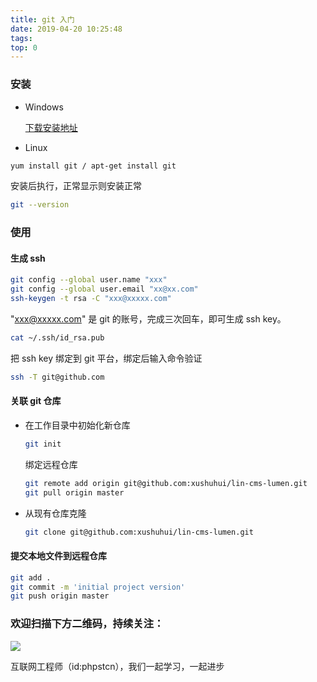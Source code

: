 ```yaml
---
title: git 入门
date: 2019-04-20 10:25:48
tags:
top: 0
---
```


### 安装

- Windows

  [下载安装地址](https://git-scm.com/downloads)

- Linux

```bash
yum install git / apt-get install git
```

安装后执行，正常显示则安装正常

```bash
git --version
```

### 使用

#### 生成 ssh

```bash
git config --global user.name "xxx"
git config --global user.email "xx@xx.com"
ssh-keygen -t rsa -C "xxx@xxxxx.com"
```

"xxx@xxxxx.com" 是 git 的账号，完成三次回车，即可生成 ssh key。

```bash
cat ~/.ssh/id_rsa.pub
```

把 ssh key 绑定到 git 平台，绑定后输入命令验证

```bash
ssh -T git@github.com
```

#### 关联 git 仓库

- 在工作目录中初始化新仓库

  ```bash
  git init
  ```

  绑定远程仓库

  ```bash
  git remote add origin git@github.com:xushuhui/lin-cms-lumen.git
  git pull origin master
  ```

- 从现有仓库克隆

  ```bash
  git clone git@github.com:xushuhui/lin-cms-lumen.git
  ```

#### 提交本地文件到远程仓库

  ```bash
  git add .
  git commit -m 'initial project version'
  git push origin master
  ```

### 欢迎扫描下方二维码，持续关注：

![](https://ww1.sinaimg.cn/large/a616b9a4gy1g4xzv954a4j20760763yo.jpg)

互联网工程师（id:phpstcn），我们一起学习，一起进步
